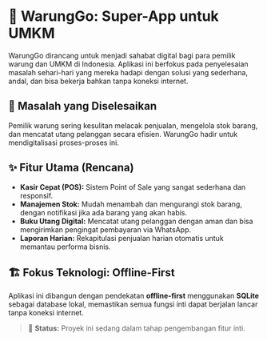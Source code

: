 # 🏪 WarungGo: Super-App untuk UMKM

WarungGo dirancang untuk menjadi sahabat digital bagi para pemilik warung dan UMKM di Indonesia. Aplikasi ini berfokus pada penyelesaian masalah sehari-hari yang mereka hadapi dengan solusi yang sederhana, andal, dan bisa bekerja bahkan tanpa koneksi internet.

## 🎯 Masalah yang Diselesaikan
Pemilik warung sering kesulitan melacak penjualan, mengelola stok barang, dan mencatat utang pelanggan secara efisien. WarungGo hadir untuk mendigitalisasi proses-proses ini.

## ✨ Fitur Utama (Rencana)
- **Kasir Cepat (POS):** Sistem Point of Sale yang sangat sederhana dan responsif.
- **Manajemen Stok:** Mudah menambah dan mengurangi stok barang, dengan notifikasi jika ada barang yang akan habis.
- **Buku Utang Digital:** Mencatat utang pelanggan dengan aman dan bisa mengirimkan pengingat pembayaran via WhatsApp.
- **Laporan Harian:** Rekapitulasi penjualan harian otomatis untuk memantau performa bisnis.

## 🏗️ Fokus Teknologi: Offline-First
Aplikasi ini dibangun dengan pendekatan **offline-first** menggunakan **SQLite** sebagai database lokal, memastikan semua fungsi inti dapat berjalan lancar tanpa koneksi internet. 

> 🚧 **Status:** Proyek ini sedang dalam tahap pengembangan fitur inti.
